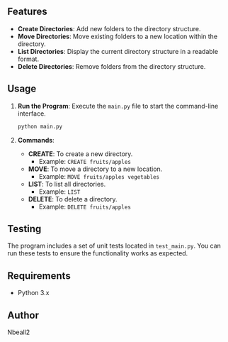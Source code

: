 ## Features

- **Create Directories**: Add new folders to the directory structure.
- **Move Directories**: Move existing folders to a new location within the directory.
- **List Directories**: Display the current directory structure in a readable format.
- **Delete Directories**: Remove folders from the directory structure.

## Usage

1. **Run the Program**: Execute the `main.py` file to start the command-line interface.
   ```bash
   python main.py
   ```

2. **Commands**:
   - **CREATE**: To create a new directory.
     - Example: `CREATE fruits/apples`
   - **MOVE**: To move a directory to a new location.
     - Example: `MOVE fruits/apples vegetables`
   - **LIST**: To list all directories.
     - Example: `LIST`
   - **DELETE**: To delete a directory.
     - Example: `DELETE fruits/apples`

## Testing

The program includes a set of unit tests located in `test_main.py`. You can run these tests to ensure the functionality works as expected.

## Requirements

- Python 3.x

## Author
Nbeall2
